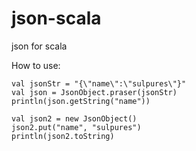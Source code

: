 # json-scala
json for scala


How to use:

    val jsonStr = "{\"name\":\"sulpures\"}"
    val json = JsonObject.praser(jsonStr)
    println(json.getString("name"))

    val json2 = new JsonObject()
    json2.put("name", "sulpures")
    println(json2.toString)
